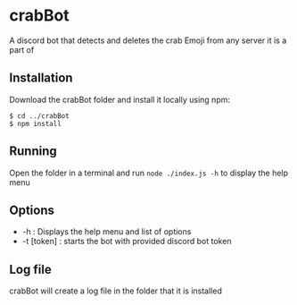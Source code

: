 # crabBot
A discord bot that detects and deletes the crab Emoji from any server it is a part of

## Installation
Download the crabBot folder and install it locally using npm:
```
$ cd ../crabBot
$ npm install
```

## Running
Open the folder in a terminal and run ```node ./index.js -h``` to display the help menu

## Options
* -h : Displays the help menu and list of options
* -t  [token] : starts the bot with provided discord bot token

## Log file
crabBot will create a log file in the folder that it is installed

